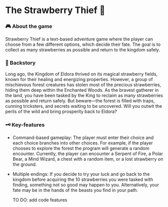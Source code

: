# The Strawberry Thief 🍓

### 🎮 About the game
Strawberry Thief is a text-based adventure game where the player can choose from a few different options, which decide their fate. The goal is to collect as many strawberries as possible and return to the kingdom safely.

### 🌿 Backstory
Long ago, the Kingdom of Eldora thrived on its magical strawberry fields, known for their healing and energizing properties. However, a group of mischievous forest creatures has stolen most of the precious strawberries, hiding them deep within the Enchanted Woods. As the bravest gatherer in the land, you have been tasked by the King to reclaim as many strawberries as possible and return safely. But beware—the forest is filled with traps, cunning tricksters, and secrets waiting to be uncovered. Will you outwit the perils of the wild and bring prosperity back to Eldora?

### 🗝️ Key-features
- Command-based gameplay: The player must enter their choice and each choice branches into other choices. For example, if the player chooses to explore the forest the program will generate a random encounter. Currently, the player can encounter a Serpent of Fire, a Polar Bear, a Mind Wizard, a chest with a random item, or a lost strawberry on the ground. 
- Multiple endings: If you decide to try your luck and go back to the kingdom before acquiring the 10 strawberries you were tasked with finding, something not so good may happen to you. Alternatively, your fate may be in the hands of the beasts you find in your path.

  TO DO: add code features
